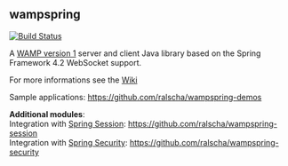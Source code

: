 ## wampspring 
[![Build Status](https://api.travis-ci.org/ralscha/wampspring.png)](https://travis-ci.org/ralscha/wampspring)


A [WAMP version 1](http://wamp.ws/spec/wamp1/) server and client Java library based on the Spring Framework 4.2 WebSocket support.

For more informations see the [Wiki](https://github.com/ralscha/wampspring/wiki)

Sample applications: https://github.com/ralscha/wampspring-demos


**Additional modules**:   
Integration with [Spring Session](http://projects.spring.io/spring-session/): https://github.com/ralscha/wampspring-session   
Integration with [Spring Security](http://projects.spring.io/spring-security/): https://github.com/ralscha/wampspring-security
